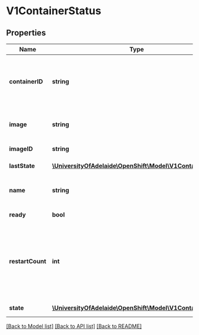 # V1ContainerStatus

## Properties
Name | Type | Description | Notes
------------ | ------------- | ------------- | -------------
**containerID** | **string** | Container&#39;s ID in the format &#39;docker://&lt;container_id&gt;&#39;. More info: http://kubernetes.io/docs/user-guide/container-environment#container-information | [optional] 
**image** | **string** | The image the container is running. More info: http://kubernetes.io/docs/user-guide/images | 
**imageID** | **string** | ImageID of the container&#39;s image. | 
**lastState** | [**\UniversityOfAdelaide\OpenShift\Model\V1ContainerState**](V1ContainerState.md) | Details about the container&#39;s last termination condition. | [optional] 
**name** | **string** | This must be a DNS_LABEL. Each container in a pod must have a unique name. Cannot be updated. | 
**ready** | **bool** | Specifies whether the container has passed its readiness probe. | 
**restartCount** | **int** | The number of times the container has been restarted, currently based on the number of dead containers that have not yet been removed. Note that this is calculated from dead containers. But those containers are subject to garbage collection. This value will get capped at 5 by GC. | 
**state** | [**\UniversityOfAdelaide\OpenShift\Model\V1ContainerState**](V1ContainerState.md) | Details about the container&#39;s current condition. | [optional] 

[[Back to Model list]](../README.md#documentation-for-models) [[Back to API list]](../README.md#documentation-for-api-endpoints) [[Back to README]](../README.md)


